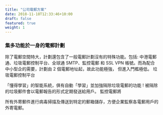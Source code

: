 ```yaml
---
title: "公司電郵方案"
date: 2018-11-18T12:33:46+10:00
draft: false
featured: true
weight: 1
---
```


### 集多功能於一身的電郵計劃

除了電郵空間特大，計劃還包含了一般電郵計劃沒有的特殊功能。包括: 中港電郵通、垃圾電郵控制平台、全球通 SMTP、監控電郵 和 SSL VPN 帳號。而為配合中小型企的需要，計劃由 2 個電郵地址起，故此功能極強，
但進入門檻極低。
垃圾電郵控制平台

「懂得學習」的智能系統，俱有自動「學習」並加強隔除垃圾電郵的功能 ! 被隔除的垃圾郵件會以電郵報告的形式定期發送給用戶。
監控電郵將

所有外寄郵件進行病毒掃描及傳送到特定的郵箱儲存，方便企業監察各電郵用戶的外寄電郵。
